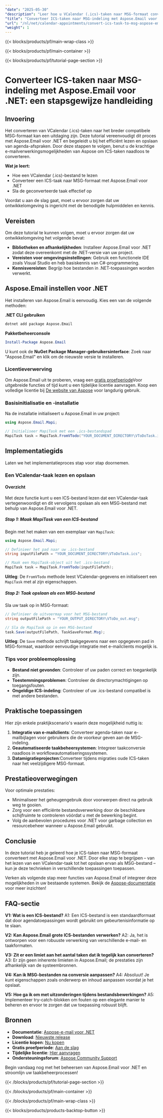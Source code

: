```yaml
---
"date": "2025-05-30"
"description": "Leer hoe u VCalendar (.ics)-taken naar MSG-formaat converteert met Aspose.Email voor .NET. Deze handleiding biedt een stapsgewijze aanpak voor naadloze taakconversie."
"title": "Converteer ICS-taken naar MSG-indeling met Aspose.Email voor .NET&#58; een stapsgewijze handleiding"
"url": "/nl/net/calendar-appointments/convert-ics-task-to-msg-aspose-email-net/"
"weight": 1
---
```


{{< blocks/products/pf/main-wrap-class >}}

{{< blocks/products/pf/main-container >}}

{{< blocks/products/pf/tutorial-page-section >}}
# Converteer ICS-taken naar MSG-indeling met Aspose.Email voor .NET: een stapsgewijze handleiding

## Invoering

Het converteren van VCalendar (.ics)-taken naar het breder compatibele MSG-formaat kan een uitdaging zijn. Deze tutorial vereenvoudigt dit proces met Aspose.Email voor .NET en begeleidt u bij het efficiënt lezen en opslaan van agenda-afspraken. Door deze stappen te volgen, benut u de krachtige e-mailverwerkingsmogelijkheden van Aspose om ICS-taken naadloos te converteren.

**Wat je leert:**
- Hoe een VCalendar (.ics)-bestand te lezen
- Converteer een ICS-taak naar MSG-formaat met Aspose.Email voor .NET
- Sla de geconverteerde taak effectief op

Voordat u aan de slag gaat, moet u ervoor zorgen dat uw ontwikkelomgeving is ingericht met de benodigde hulpmiddelen en kennis.

## Vereisten

Om deze tutorial te kunnen volgen, moet u ervoor zorgen dat uw ontwikkelomgeving het volgende bevat:

- **Bibliotheken en afhankelijkheden**: Installeer Aspose.Email voor .NET zodat deze overeenkomt met de .NET-versie van uw project.
- **Vereisten voor omgevingsinstellingen**: Gebruik een functionele IDE zoals Visual Studio en heb basiskennis van C#-programmering.
- **Kennisvereisten**: Begrijp hoe bestanden in .NET-toepassingen worden verwerkt.

## Aspose.Email instellen voor .NET

Het installeren van Aspose.Email is eenvoudig. Kies een van de volgende methoden:

**.NET CLI gebruiken**
```bash
dotnet add package Aspose.Email
```

**Pakketbeheerconsole**
```powershell
Install-Package Aspose.Email
```

U kunt ook de **NuGet Package Manager-gebruikersinterface**: Zoek naar "Aspose.Email" en klik om de nieuwste versie te installeren.

### Licentieverwerving

Om Aspose.Email uit te proberen, vraag een [gratis proefperiode](https://releases.aspose.com/email/net/)Voor uitgebreide functies of tijd kunt u een tijdelijke licentie aanvragen. Koop een volledige licentie bij [De website van Aspose](https://purchase.aspose.com/buy) voor langdurig gebruik.

### Basisinitialisatie en -installatie

Na de installatie initialiseert u Aspose.Email in uw project:

```csharp
using Aspose.Email.Mapi;

// Initialiseer MapiTask met een .ics-bestandspad
MapiTask task = MapiTask.FromVTodo("YOUR_DOCUMENT_DIRECTORY\VToDoTask.ics");
```

## Implementatiegids

Laten we het implementatieproces stap voor stap doornemen.

### Een VCalendar-taak lezen en opslaan

#### Overzicht
Met deze functie kunt u een ICS-bestand lezen dat een VCalendar-taak vertegenwoordigt en dit vervolgens opslaan als een MSG-bestand met behulp van Aspose.Email voor .NET.

##### Stap 1: Maak MapiTask van een ICS-bestand

Begin met het maken van een exemplaar van `MapiTask`:

```csharp
using Aspose.Email.Mapi;

// Definieer het pad naar uw .ics-bestand
string inputFilePath = "YOUR_DOCUMENT_DIRECTORY\VToDoTask.ics";

// Maak een MapiTask-object uit het .ics-bestand
MapiTask task = MapiTask.FromVTodo(inputFilePath);
```

**Uitleg**: De `FromVTodo` methode leest VCalendar-gegevens en initialiseert een `MapiTask` met al zijn eigenschappen.

##### Stap 2: Taak opslaan als een MSG-bestand

Sla uw taak op in MSG-formaat:

```csharp
// Definieer de uitvoermap voor het MSG-bestand
string outputFilePath = "YOUR_OUTPUT_DIRECTORY\VToDo_out.msg";

// Sla de MapiTask op in een MSG-bestand
task.Save(outputFilePath, TaskSaveFormat.Msg);
```

**Uitleg**: De `Save` methode schrijft taakgegevens naar een opgegeven pad in MSG-formaat, waardoor eenvoudige integratie met e-mailclients mogelijk is.

### Tips voor probleemoplossing
- **Bestand niet gevonden**: Controleer of uw paden correct en toegankelijk zijn.
- **Toestemmingsproblemen**: Controleer de directorymachtigingen op toegangsfouten.
- **Ongeldige ICS-indeling**: Controleer of uw .ics-bestand compatibel is met andere bestanden.

## Praktische toepassingen

Hier zijn enkele praktijkscenario's waarin deze mogelijkheid nuttig is:
1. **Integratie van e-mailclients**: Converteer agenda-taken naar e-mailbijlagen voor gebruikers die de voorkeur geven aan de MSG-indeling.
2. **Geautomatiseerde taakbeheersystemen**: Integreer taakconversie naadloos in workflowautomatiseringssystemen.
3. **Datamigratieprojecten**:Converteer tijdens migraties oude ICS-taken naar het veelzijdigere MSG-formaat.

## Prestatieoverwegingen

Voor optimale prestaties:
- Minimaliseer het geheugengebruik door voorwerpen direct na gebruik weg te gooien.
- Zorg voor een efficiënte bestandsverwerking door de beschikbare schijfruimte te controleren vóórdat u met de bewerking begint.
- Volg de aanbevolen procedures voor .NET voor garbage collection en resourcebeheer wanneer u Aspose.Email gebruikt.

## Conclusie

In deze tutorial heb je geleerd hoe je ICS-taken naar MSG-formaat converteert met Aspose.Email voor .NET. Door elke stap te begrijpen – van het lezen van een VCalendar-taak tot het opslaan ervan als MSG-bestand – kun je deze technieken in verschillende toepassingen toepassen.

Verken als volgende stap meer functies van Aspose.Email of integreer deze mogelijkheden in uw bestaande systemen. Bekijk de [Aspose-documentatie](https://reference.aspose.com/email/net/) voor meer inzichten!

## FAQ-sectie

**V1: Wat is een ICS-bestand?**
A1: Een ICS-bestand is een standaardformaat dat door agendatoepassingen wordt gebruikt om gebeurtenisinformatie op te slaan.

**V2: Kan Aspose.Email grote ICS-bestanden verwerken?**
A2: Ja, het is ontworpen voor een robuuste verwerking van verschillende e-mail- en taakformaten.

**V3: Zit er een limiet aan het aantal taken dat ik tegelijk kan converteren?**
A3: Er zijn geen inherente limieten in Aspose.Email; de prestaties zijn afhankelijk van de systeembronnen.

**V4: Kan ik MSG-bestanden na conversie aanpassen?**
A4: Absoluut! Je kunt eigenschappen zoals onderwerp en inhoud aanpassen voordat je het opslaat.

**V5: Hoe ga ik om met uitzonderingen tijdens bestandsbewerkingen?**
A5: Implementeer try-catch-blokken om fouten op een elegante manier te beheren en ervoor te zorgen dat uw toepassing robuust blijft.

## Bronnen
- **Documentatie**: [Aspose-e-mail voor .NET](https://reference.aspose.com/email/net/)
- **Download**: [Nieuwste release](https://releases.aspose.com/email/net/)
- **Licentie kopen**: [Nu kopen](https://purchase.aspose.com/buy)
- **Gratis proefperiode**: [Aan de slag](https://releases.aspose.com/email/net/)
- **Tijdelijke licentie**: [Hier aanvragen](https://purchase.aspose.com/temporary-license/)
- **Ondersteuningsforum**: [Aspose Community Support](https://forum.aspose.com/c/email/10)

Begin vandaag nog met het beheersen van Aspose.Email voor .NET en stroomlijn uw taakbeheerprocessen!

{{< /blocks/products/pf/tutorial-page-section >}}

{{< /blocks/products/pf/main-container >}}

{{< /blocks/products/pf/main-wrap-class >}}

{{< blocks/products/products-backtop-button >}}